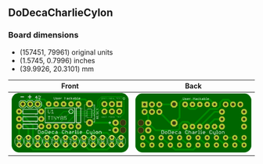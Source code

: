 ## DoDecaCharlieCylon 


### Board dimensions

* (157451, 79961) original units
* (1.5745, 0.7996) inches
* (39.9926, 20.3101) mm



| Front | Back |
| --- | --- |
| ![Front](DoDecaCharlieCylon.png) | ![Back](DoDecaCharlieCylon_back.png) |


